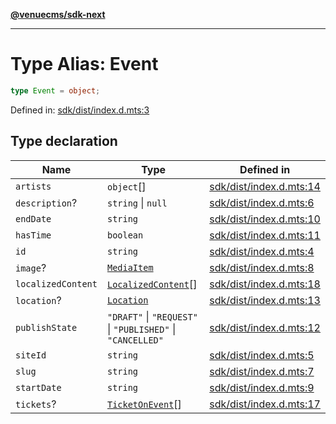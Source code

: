 [**@venuecms/sdk-next**](../Index.md)

***

# Type Alias: Event

```ts
type Event = object;
```

Defined in: [sdk/dist/index.d.mts:3](https://github.com/venuecms/sdk/blob/dbe1bd3b5606b46905e3e9cba86e4c1f6af6def7/packages/sdk/dist/index.d.mts#L3)

## Type declaration

| Name | Type | Defined in |
| ------ | ------ | ------ |
| <a id="artists"></a> `artists` | `object`[] | [sdk/dist/index.d.mts:14](https://github.com/venuecms/sdk/blob/dbe1bd3b5606b46905e3e9cba86e4c1f6af6def7/packages/sdk/dist/index.d.mts#L14) |
| <a id="description"></a> `description`? | `string` \| `null` | [sdk/dist/index.d.mts:6](https://github.com/venuecms/sdk/blob/dbe1bd3b5606b46905e3e9cba86e4c1f6af6def7/packages/sdk/dist/index.d.mts#L6) |
| <a id="enddate"></a> `endDate` | `string` | [sdk/dist/index.d.mts:10](https://github.com/venuecms/sdk/blob/dbe1bd3b5606b46905e3e9cba86e4c1f6af6def7/packages/sdk/dist/index.d.mts#L10) |
| <a id="hastime"></a> `hasTime` | `boolean` | [sdk/dist/index.d.mts:11](https://github.com/venuecms/sdk/blob/dbe1bd3b5606b46905e3e9cba86e4c1f6af6def7/packages/sdk/dist/index.d.mts#L11) |
| <a id="id"></a> `id` | `string` | [sdk/dist/index.d.mts:4](https://github.com/venuecms/sdk/blob/dbe1bd3b5606b46905e3e9cba86e4c1f6af6def7/packages/sdk/dist/index.d.mts#L4) |
| <a id="image"></a> `image`? | [`MediaItem`](MediaItem.md) | [sdk/dist/index.d.mts:8](https://github.com/venuecms/sdk/blob/dbe1bd3b5606b46905e3e9cba86e4c1f6af6def7/packages/sdk/dist/index.d.mts#L8) |
| <a id="localizedcontent"></a> `localizedContent` | [`LocalizedContent`](LocalizedContent.md)[] | [sdk/dist/index.d.mts:18](https://github.com/venuecms/sdk/blob/dbe1bd3b5606b46905e3e9cba86e4c1f6af6def7/packages/sdk/dist/index.d.mts#L18) |
| <a id="location"></a> `location`? | [`Location`](Location.md) | [sdk/dist/index.d.mts:13](https://github.com/venuecms/sdk/blob/dbe1bd3b5606b46905e3e9cba86e4c1f6af6def7/packages/sdk/dist/index.d.mts#L13) |
| <a id="publishstate"></a> `publishState` | `"DRAFT"` \| `"REQUEST"` \| `"PUBLISHED"` \| `"CANCELLED"` | [sdk/dist/index.d.mts:12](https://github.com/venuecms/sdk/blob/dbe1bd3b5606b46905e3e9cba86e4c1f6af6def7/packages/sdk/dist/index.d.mts#L12) |
| <a id="siteid"></a> `siteId` | `string` | [sdk/dist/index.d.mts:5](https://github.com/venuecms/sdk/blob/dbe1bd3b5606b46905e3e9cba86e4c1f6af6def7/packages/sdk/dist/index.d.mts#L5) |
| <a id="slug"></a> `slug` | `string` | [sdk/dist/index.d.mts:7](https://github.com/venuecms/sdk/blob/dbe1bd3b5606b46905e3e9cba86e4c1f6af6def7/packages/sdk/dist/index.d.mts#L7) |
| <a id="startdate"></a> `startDate` | `string` | [sdk/dist/index.d.mts:9](https://github.com/venuecms/sdk/blob/dbe1bd3b5606b46905e3e9cba86e4c1f6af6def7/packages/sdk/dist/index.d.mts#L9) |
| <a id="tickets"></a> `tickets`? | [`TicketOnEvent`](TicketOnEvent.md)[] | [sdk/dist/index.d.mts:17](https://github.com/venuecms/sdk/blob/dbe1bd3b5606b46905e3e9cba86e4c1f6af6def7/packages/sdk/dist/index.d.mts#L17) |
